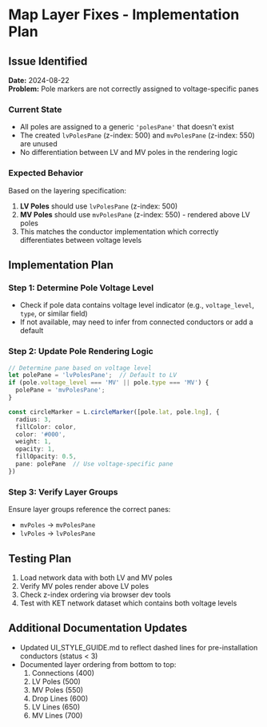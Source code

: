 # Map Layer Fixes - Implementation Plan

## Issue Identified
**Date:** 2024-08-22  
**Problem:** Pole markers are not correctly assigned to voltage-specific panes

### Current State
- All poles are assigned to a generic `'polesPane'` that doesn't exist
- The created `lvPolesPane` (z-index: 500) and `mvPolesPane` (z-index: 550) are unused
- No differentiation between LV and MV poles in the rendering logic

### Expected Behavior
Based on the layering specification:
1. **LV Poles** should use `lvPolesPane` (z-index: 500)
2. **MV Poles** should use `mvPolesPane` (z-index: 550) - rendered above LV poles
3. This matches the conductor implementation which correctly differentiates between voltage levels

## Implementation Plan

### Step 1: Determine Pole Voltage Level
- Check if pole data contains voltage level indicator (e.g., `voltage_level`, `type`, or similar field)
- If not available, may need to infer from connected conductors or add a default

### Step 2: Update Pole Rendering Logic
```typescript
// Determine pane based on voltage level
let polePane = 'lvPolesPane';  // Default to LV
if (pole.voltage_level === 'MV' || pole.type === 'MV') {
  polePane = 'mvPolesPane';
}

const circleMarker = L.circleMarker([pole.lat, pole.lng], {
  radius: 3,
  fillColor: color,
  color: '#000',
  weight: 1,
  opacity: 1,
  fillOpacity: 0.5,
  pane: polePane  // Use voltage-specific pane
})
```

### Step 3: Verify Layer Groups
Ensure layer groups reference the correct panes:
- `mvPoles` → `mvPolesPane`
- `lvPoles` → `lvPolesPane`

## Testing Plan
1. Load network data with both LV and MV poles
2. Verify MV poles render above LV poles
3. Check z-index ordering via browser dev tools
4. Test with KET network dataset which contains both voltage levels

## Additional Documentation Updates
- Updated UI_STYLE_GUIDE.md to reflect dashed lines for pre-installation conductors (status < 3)
- Documented layer ordering from bottom to top:
  1. Connections (400)
  2. LV Poles (500)
  3. MV Poles (550)
  4. Drop Lines (600)
  5. LV Lines (650)
  6. MV Lines (700)
